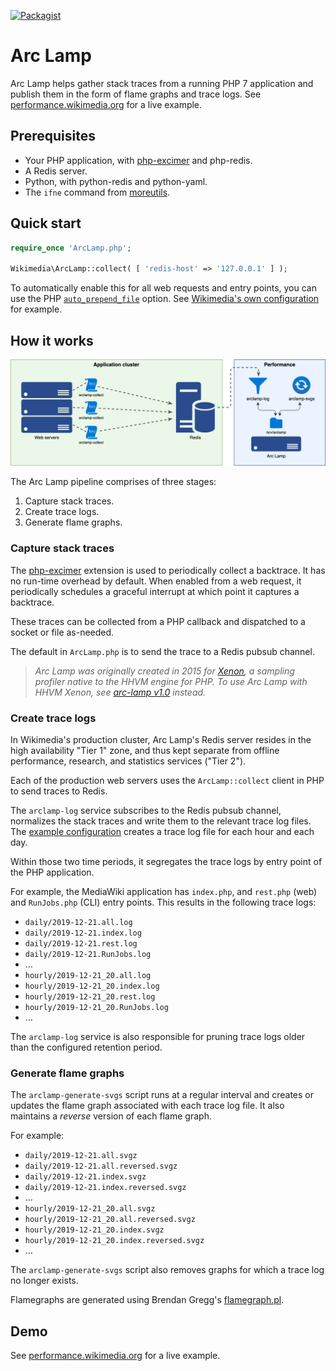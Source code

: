 [![Packagist](https://img.shields.io/packagist/v/wikimedia/arc-lamp.svg?style=flat)](https://packagist.org/packages/wikimedia/arc-lamp)

# Arc Lamp

Arc Lamp helps gather stack traces from a running PHP 7 application
and publish them in the form of flame graphs and trace logs.
See [performance.wikimedia.org](https://performance.wikimedia.org/php-profiling/) for a live example.

## Prerequisites

* Your PHP application, with [php-excimer](https://github.com/wikimedia/php-excimer) and php-redis.
* A Redis server.
* Python, with python-redis and python-yaml.
* The `ifne` command from [moreutils](https://joeyh.name/code/moreutils/).

## Quick start

```php
require_once 'ArcLamp.php';

Wikimedia\ArcLamp::collect( [ 'redis-host' => '127.0.0.1' ] );
```

To automatically enable this for all web requests and entry points, you can use the PHP
[`auto_prepend_file`](https://www.php.net/manual/en/ini.core.php#ini.auto-prepend-file)
option. See [Wikimedia's own configuration](https://github.com/wikimedia/operations-mediawiki-config/blob/de23fd42e09b4140c37b6836c2d8057d439110ad/wmf-config/PhpAutoPrepend.php#L5) for example.

## How it works

![](./docs/ArcLamp_2019_diagram.png)

The Arc Lamp pipeline comprises of three stages:

1. Capture stack traces.
2. Create trace logs.
3. Generate flame graphs.

### Capture stack traces

The [php-excimer](https://github.com/wikimedia/php-excimer) extension is used to periodically
collect a backtrace. It has no run-time overhead by default. When enabled from a web request,
it periodically schedules a graceful interrupt at which point it captures a backtrace.

These traces can be collected from a PHP callback and dispatched to a socket or file as-needed.

The default in `ArcLamp.php` is to send the trace to a Redis pubsub channel.

> _Arc Lamp was originally created in 2015 for [Xenon](https://github.com/facebook/hhvm/wiki/Profiling#xenon), a sampling profiler native to the HHVM engine for PHP. To use Arc Lamp with HHVM Xenon, see [arc-lamp v1.0](https://gerrit.wikimedia.org/g/performance/arc-lamp/+/1.0.0/) instead._

### Create trace logs

In Wikimedia's production cluster, Arc Lamp's Redis server resides in the high availability "Tier 1"
zone, and thus kept separate from offline performance, research, and statistics services ("Tier 2").

Each of the production web servers uses the `ArcLamp::collect` client in PHP to send traces to Redis.

The `arclamp-log` service subscribes to the Redis pubsub channel, normalizes the stack traces and
write them to the relevant trace log files. The [example configuration](./arclamp-log.yaml) creates
a trace log file for each hour and each day.

Within those two time periods, it segregates the trace logs by entry point of the PHP application.

For example, the MediaWiki application has `index.php`, and `rest.php` (web) and `RunJobs.php` (CLI)
entry points. This results in the following trace logs:

* `daily/2019-12-21.all.log`
* `daily/2019-12-21.index.log`
* `daily/2019-12-21.rest.log`
* `daily/2019-12-21.RunJobs.log`
* …
* `hourly/2019-12-21_20.all.log`
* `hourly/2019-12-21_20.index.log`
* `hourly/2019-12-21_20.rest.log`
* `hourly/2019-12-21_20.RunJobs.log`
* …

The `arclamp-log` service is also responsible for pruning trace logs older than the configured
retention period.

### Generate flame graphs

The `arclamp-generate-svgs` script runs at a regular interval and creates or updates the flame graph
associated with each trace log file. It also maintains a _reverse_ version of each flame graph.

For example:

* `daily/2019-12-21.all.svgz`
* `daily/2019-12-21.all.reversed.svgz`
* `daily/2019-12-21.index.svgz`
* `daily/2019-12-21.index.reversed.svgz`
* …
* `hourly/2019-12-21_20.all.svgz`
* `hourly/2019-12-21_20.all.reversed.svgz`
* `hourly/2019-12-21_20.index.svgz`
* `hourly/2019-12-21_20.index.reversed.svgz`
* …

The `arclamp-generate-svgs` script also removes graphs for which a trace log no longer exists.

Flamegraphs are generated using Brendan Gregg's [flamegraph.pl](https://github.com/brendangregg/FlameGraph).

## Demo

See [performance.wikimedia.org](https://performance.wikimedia.org/php-profiling/) for a live example.

